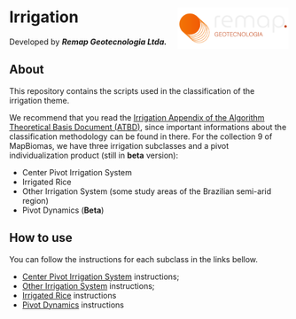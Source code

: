 <div>
    <img src='./assets/logo.png' height='auto' width='200' align='right'>
    <h1>Irrigation</h1>
</div>

Developed by ***Remap Geotecnologia Ltda.***

## About

This repository contains the scripts used in the classification of the irrigation theme.

We recommend that you read the [Irrigation Appendix of the Algorithm Theoretical Basis Document (ATBD)](https://mapbiomas.org/download-dos-atbds), since important informations about the classification methodology can be found in there.  For the collection 9 of MapBiomas, we have three irrigation subclasses and a pivot individualization product (still in **beta** version):

 - Center Pivot Irrigation System
 - Irrigated Rice
 - Other Irrigation System (some study areas of the Brazilian semi-arid region)
 - Pivot Dynamics (**Beta**)

## How to use

You can follow the instructions for each subclass in the links bellow.

 - [Center Pivot Irrigation System](./center-pivot-irrigation-systems) instructions;
 - [Other Irrigation System](./other-irrigation-systems) instructions;
 - [Irrigated Rice](./irrigated-rice) instructions
 - [Pivot Dynamics](./pivot-dynamics) instructions
